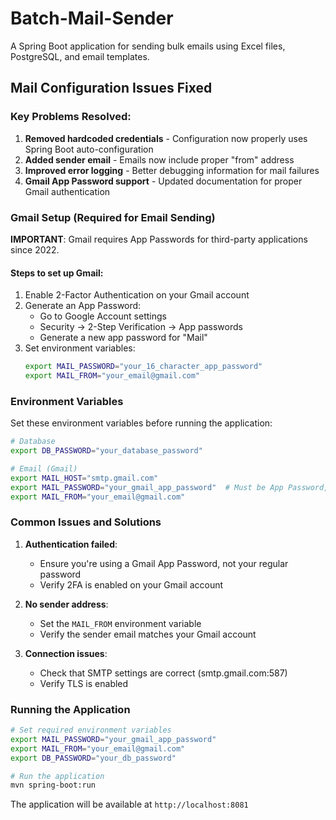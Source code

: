 # Batch-Mail-Sender

A Spring Boot application for sending bulk emails using Excel files, PostgreSQL, and email templates.

## Mail Configuration Issues Fixed

### Key Problems Resolved:
1. **Removed hardcoded credentials** - Configuration now properly uses Spring Boot auto-configuration
2. **Added sender email** - Emails now include proper "from" address
3. **Improved error logging** - Better debugging information for mail failures
4. **Gmail App Password support** - Updated documentation for proper Gmail authentication

### Gmail Setup (Required for Email Sending)

**IMPORTANT**: Gmail requires App Passwords for third-party applications since 2022.

#### Steps to set up Gmail:
1. Enable 2-Factor Authentication on your Gmail account
2. Generate an App Password:
   - Go to Google Account settings
   - Security → 2-Step Verification → App passwords
   - Generate a new app password for "Mail"
3. Set environment variables:
   ```bash
   export MAIL_PASSWORD="your_16_character_app_password"
   export MAIL_FROM="your_email@gmail.com"
   ```

### Environment Variables

Set these environment variables before running the application:

```bash
# Database
export DB_PASSWORD="your_database_password"

# Email (Gmail)
export MAIL_HOST="smtp.gmail.com"
export MAIL_PASSWORD="your_gmail_app_password"  # Must be App Password, not regular password
export MAIL_FROM="your_email@gmail.com"
```

### Common Issues and Solutions

1. **Authentication failed**: 
   - Ensure you're using a Gmail App Password, not your regular password
   - Verify 2FA is enabled on your Gmail account

2. **No sender address**: 
   - Set the `MAIL_FROM` environment variable
   - Verify the sender email matches your Gmail account

3. **Connection issues**:
   - Check that SMTP settings are correct (smtp.gmail.com:587)
   - Verify TLS is enabled

### Running the Application

```bash
# Set required environment variables
export MAIL_PASSWORD="your_gmail_app_password"
export MAIL_FROM="your_email@gmail.com"
export DB_PASSWORD="your_db_password"

# Run the application
mvn spring-boot:run
```

The application will be available at `http://localhost:8081`
